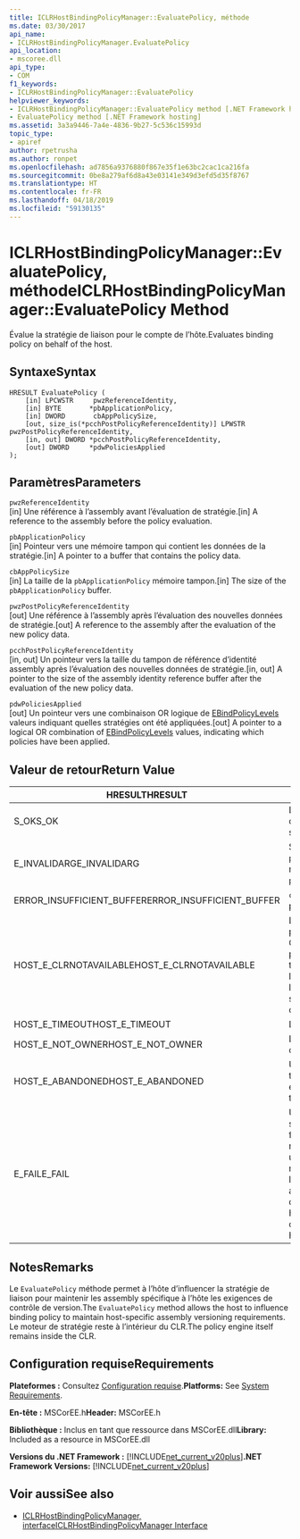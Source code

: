 ```yaml
---
title: ICLRHostBindingPolicyManager::EvaluatePolicy, méthode
ms.date: 03/30/2017
api_name:
- ICLRHostBindingPolicyManager.EvaluatePolicy
api_location:
- mscoree.dll
api_type:
- COM
f1_keywords:
- ICLRHostBindingPolicyManager::EvaluatePolicy
helpviewer_keywords:
- ICLRHostBindingPolicyManager::EvaluatePolicy method [.NET Framework hosting]
- EvaluatePolicy method [.NET Framework hosting]
ms.assetid: 3a3a9446-7a4e-4836-9b27-5c536c15993d
topic_type:
- apiref
author: rpetrusha
ms.author: ronpet
ms.openlocfilehash: ad7856a9376880f867e35f1e63bc2cac1ca216fa
ms.sourcegitcommit: 0be8a279af6d8a43e03141e349d3efd5d35f8767
ms.translationtype: HT
ms.contentlocale: fr-FR
ms.lasthandoff: 04/18/2019
ms.locfileid: "59130135"
---
```

# <a name="iclrhostbindingpolicymanagerevaluatepolicy-method"></a><span data-ttu-id="c0c48-102">ICLRHostBindingPolicyManager::EvaluatePolicy, méthode</span><span class="sxs-lookup"><span data-stu-id="c0c48-102">ICLRHostBindingPolicyManager::EvaluatePolicy Method</span></span>
<span data-ttu-id="c0c48-103">Évalue la stratégie de liaison pour le compte de l’hôte.</span><span class="sxs-lookup"><span data-stu-id="c0c48-103">Evaluates binding policy on behalf of the host.</span></span>  
  
## <a name="syntax"></a><span data-ttu-id="c0c48-104">Syntaxe</span><span class="sxs-lookup"><span data-stu-id="c0c48-104">Syntax</span></span>  
  
```  
HRESULT EvaluatePolicy (  
    [in] LPCWSTR     pwzReferenceIdentity,  
    [in] BYTE       *pbApplicationPolicy,  
    [in] DWORD       cbAppPolicySize,  
    [out, size_is(*pcchPostPolicyReferenceIdentity)] LPWSTR pwzPostPolicyReferenceIdentity,  
    [in, out] DWORD *pcchPostPolicyReferenceIdentity,  
    [out] DWORD     *pdwPoliciesApplied  
);  
```  
  
## <a name="parameters"></a><span data-ttu-id="c0c48-105">Paramètres</span><span class="sxs-lookup"><span data-stu-id="c0c48-105">Parameters</span></span>  
 `pwzReferenceIdentity`  
 <span data-ttu-id="c0c48-106">[in] Une référence à l’assembly avant l’évaluation de stratégie.</span><span class="sxs-lookup"><span data-stu-id="c0c48-106">[in] A reference to the assembly before the policy evaluation.</span></span>  
  
 `pbApplicationPolicy`  
 <span data-ttu-id="c0c48-107">[in] Pointeur vers une mémoire tampon qui contient les données de la stratégie.</span><span class="sxs-lookup"><span data-stu-id="c0c48-107">[in] A pointer to a buffer that contains the policy data.</span></span>  
  
 `cbAppPolicySize`  
 <span data-ttu-id="c0c48-108">[in] La taille de la `pbApplicationPolicy` mémoire tampon.</span><span class="sxs-lookup"><span data-stu-id="c0c48-108">[in] The size of the `pbApplicationPolicy` buffer.</span></span>  
  
 `pwzPostPolicyReferenceIdentity`  
 <span data-ttu-id="c0c48-109">[out] Une référence à l’assembly après l’évaluation des nouvelles données de stratégie.</span><span class="sxs-lookup"><span data-stu-id="c0c48-109">[out] A reference to the assembly after the evaluation of the new policy data.</span></span>  
  
 `pcchPostPolicyReferenceIdentity`  
 <span data-ttu-id="c0c48-110">[in, out] Un pointeur vers la taille du tampon de référence d’identité assembly après l’évaluation des nouvelles données de stratégie.</span><span class="sxs-lookup"><span data-stu-id="c0c48-110">[in, out] A pointer to the size of the assembly identity reference buffer after the evaluation of the new policy data.</span></span>  
  
 `pdwPoliciesApplied`  
 <span data-ttu-id="c0c48-111">[out] Un pointeur vers une combinaison OR logique de [EBindPolicyLevels](../../../../docs/framework/unmanaged-api/hosting/ebindpolicylevels-enumeration.md) valeurs indiquant quelles stratégies ont été appliquées.</span><span class="sxs-lookup"><span data-stu-id="c0c48-111">[out] A pointer to a logical OR combination of [EBindPolicyLevels](../../../../docs/framework/unmanaged-api/hosting/ebindpolicylevels-enumeration.md) values, indicating which policies have been applied.</span></span>  
  
## <a name="return-value"></a><span data-ttu-id="c0c48-112">Valeur de retour</span><span class="sxs-lookup"><span data-stu-id="c0c48-112">Return Value</span></span>  
  
|<span data-ttu-id="c0c48-113">HRESULT</span><span class="sxs-lookup"><span data-stu-id="c0c48-113">HRESULT</span></span>|<span data-ttu-id="c0c48-114">Description</span><span class="sxs-lookup"><span data-stu-id="c0c48-114">Description</span></span>|  
|-------------|-----------------|  
|<span data-ttu-id="c0c48-115">S_OK</span><span class="sxs-lookup"><span data-stu-id="c0c48-115">S_OK</span></span>|<span data-ttu-id="c0c48-116">L’évaluation s’est terminée correctement.</span><span class="sxs-lookup"><span data-stu-id="c0c48-116">The evaluation completed successfully.</span></span>|  
|<span data-ttu-id="c0c48-117">E_INVALIDARG</span><span class="sxs-lookup"><span data-stu-id="c0c48-117">E_INVALIDARG</span></span>|<span data-ttu-id="c0c48-118">Soit `pwzReferenceIdentity` ou `pbApplicationPolicy` est une référence null.</span><span class="sxs-lookup"><span data-stu-id="c0c48-118">Either `pwzReferenceIdentity` or `pbApplicationPolicy` is a null reference.</span></span>|  
|<span data-ttu-id="c0c48-119">ERROR_INSUFFICIENT_BUFFER</span><span class="sxs-lookup"><span data-stu-id="c0c48-119">ERROR_INSUFFICIENT_BUFFER</span></span>|<span data-ttu-id="c0c48-120">`cbAppPolicySize` est trop petit.</span><span class="sxs-lookup"><span data-stu-id="c0c48-120">`cbAppPolicySize` is too small.</span></span>|  
|<span data-ttu-id="c0c48-121">HOST_E_CLRNOTAVAILABLE</span><span class="sxs-lookup"><span data-stu-id="c0c48-121">HOST_E_CLRNOTAVAILABLE</span></span>|<span data-ttu-id="c0c48-122">Le common language runtime (CLR) n’a pas été chargé dans un processus ou le CLR est dans un état dans lequel il ne peut pas exécuter le code managé ou traiter l’appel avec succès.</span><span class="sxs-lookup"><span data-stu-id="c0c48-122">The common language runtime (CLR) has not been loaded into a process, or the CLR is in a state in which it cannot run managed code or process the call successfully.</span></span>|  
|<span data-ttu-id="c0c48-123">HOST_E_TIMEOUT</span><span class="sxs-lookup"><span data-stu-id="c0c48-123">HOST_E_TIMEOUT</span></span>|<span data-ttu-id="c0c48-124">L’appel a expiré.</span><span class="sxs-lookup"><span data-stu-id="c0c48-124">The call timed out.</span></span>|  
|<span data-ttu-id="c0c48-125">HOST_E_NOT_OWNER</span><span class="sxs-lookup"><span data-stu-id="c0c48-125">HOST_E_NOT_OWNER</span></span>|<span data-ttu-id="c0c48-126">L’appelant ne possède pas le verrou.</span><span class="sxs-lookup"><span data-stu-id="c0c48-126">The caller does not own the lock.</span></span>|  
|<span data-ttu-id="c0c48-127">HOST_E_ABANDONED</span><span class="sxs-lookup"><span data-stu-id="c0c48-127">HOST_E_ABANDONED</span></span>|<span data-ttu-id="c0c48-128">Un événement a été annulé alors qu’un thread bloqué ou Fibre l’attendait.</span><span class="sxs-lookup"><span data-stu-id="c0c48-128">An event was canceled while a blocked thread or fiber was waiting on it.</span></span>|  
|<span data-ttu-id="c0c48-129">E_FAIL</span><span class="sxs-lookup"><span data-stu-id="c0c48-129">E_FAIL</span></span>|<span data-ttu-id="c0c48-130">Une défaillance catastrophique inconnue s’est produite.</span><span class="sxs-lookup"><span data-stu-id="c0c48-130">An unknown catastrophic failure occurred.</span></span> <span data-ttu-id="c0c48-131">Une fois une méthode retourne E_FAIL, le CLR n’est plus utilisable au sein du processus.</span><span class="sxs-lookup"><span data-stu-id="c0c48-131">After a method returns E_FAIL, the CLR is no longer usable within the process.</span></span> <span data-ttu-id="c0c48-132">Les appels suivants aux méthodes d’hébergement retournent HOST_E_CLRNOTAVAILABLE.</span><span class="sxs-lookup"><span data-stu-id="c0c48-132">Subsequent calls to hosting methods return HOST_E_CLRNOTAVAILABLE.</span></span>|  
  
## <a name="remarks"></a><span data-ttu-id="c0c48-133">Notes</span><span class="sxs-lookup"><span data-stu-id="c0c48-133">Remarks</span></span>  
 <span data-ttu-id="c0c48-134">Le `EvaluatePolicy` méthode permet à l’hôte d’influencer la stratégie de liaison pour maintenir les assembly spécifique à l’hôte les exigences de contrôle de version.</span><span class="sxs-lookup"><span data-stu-id="c0c48-134">The `EvaluatePolicy` method allows the host to influence binding policy to maintain host-specific assembly versioning requirements.</span></span> <span data-ttu-id="c0c48-135">Le moteur de stratégie reste à l’intérieur du CLR.</span><span class="sxs-lookup"><span data-stu-id="c0c48-135">The policy engine itself remains inside the CLR.</span></span>  
  
## <a name="requirements"></a><span data-ttu-id="c0c48-136">Configuration requise</span><span class="sxs-lookup"><span data-stu-id="c0c48-136">Requirements</span></span>  
 <span data-ttu-id="c0c48-137">**Plateformes :** Consultez [Configuration requise](../../../../docs/framework/get-started/system-requirements.md).</span><span class="sxs-lookup"><span data-stu-id="c0c48-137">**Platforms:** See [System Requirements](../../../../docs/framework/get-started/system-requirements.md).</span></span>  
  
 <span data-ttu-id="c0c48-138">**En-tête :** MSCorEE.h</span><span class="sxs-lookup"><span data-stu-id="c0c48-138">**Header:** MSCorEE.h</span></span>  
  
 <span data-ttu-id="c0c48-139">**Bibliothèque :** Inclus en tant que ressource dans MSCorEE.dll</span><span class="sxs-lookup"><span data-stu-id="c0c48-139">**Library:** Included as a resource in MSCorEE.dll</span></span>  
  
 <span data-ttu-id="c0c48-140">**Versions du .NET Framework :** [!INCLUDE[net_current_v20plus](../../../../includes/net-current-v20plus-md.md)]</span><span class="sxs-lookup"><span data-stu-id="c0c48-140">**.NET Framework Versions:** [!INCLUDE[net_current_v20plus](../../../../includes/net-current-v20plus-md.md)]</span></span>  
  
## <a name="see-also"></a><span data-ttu-id="c0c48-141">Voir aussi</span><span class="sxs-lookup"><span data-stu-id="c0c48-141">See also</span></span>

- [<span data-ttu-id="c0c48-142">ICLRHostBindingPolicyManager, interface</span><span class="sxs-lookup"><span data-stu-id="c0c48-142">ICLRHostBindingPolicyManager Interface</span></span>](../../../../docs/framework/unmanaged-api/hosting/iclrhostbindingpolicymanager-interface.md)
